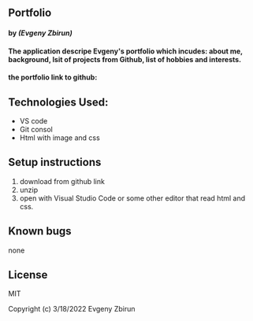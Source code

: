 ## Portfolio

#### by _**(Evgeny Zbirun)**_

#### The application descripe Evgeny's portfolio which incudes: about me, background, lsit of projects from Github, list of hobbies and interests.



#### the portfolio link to github:

## Technologies Used:
* VS code
* Git consol
* Html with image and css

## Setup instructions

1. download from github link
2. unzip
3. open with Visual Studio Code or some other editor that read html and css.


## Known bugs
 none

## License

MIT

Copyright (c) 3/18/2022 Evgeny Zbirun


